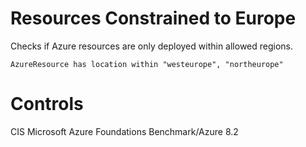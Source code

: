 # Resources Constrained to Europe

Checks if Azure resources are only deployed within allowed regions.

```ccl
AzureResource has location within "westeurope", "northeurope"
```

# Controls

CIS Microsoft Azure Foundations Benchmark/Azure 8.2
